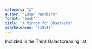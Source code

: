 ```yaml
---
category: "p"
author: "Edgar Pangborn"
format: "book"
title: "A Mirror for Observers"
yearReleased: "(1954)"
---
```

Included in the Think Galacticreading list.